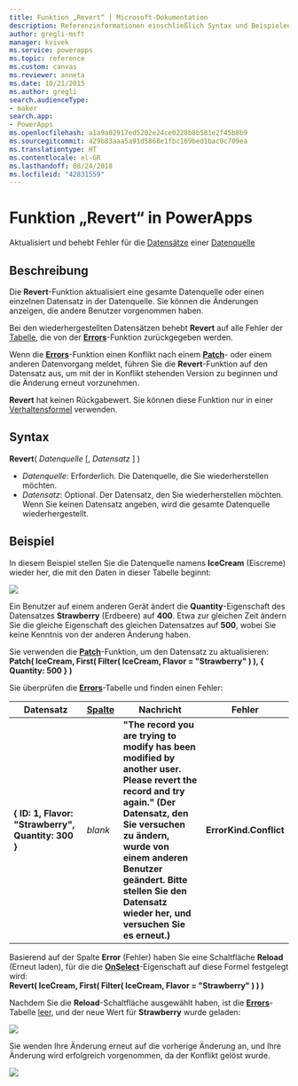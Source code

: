 ```yaml
---
title: Funktion „Revert“ | Microsoft-Dokumentation
description: Referenzinformationen einschließlich Syntax und Beispielen für die Funktion „Revert“ in PowerApps
author: gregli-msft
manager: kvivek
ms.service: powerapps
ms.topic: reference
ms.custom: canvas
ms.reviewer: anneta
ms.date: 10/21/2015
ms.author: gregli
search.audienceType:
- maker
search.app:
- PowerApps
ms.openlocfilehash: a1a9a02917ed5202e24ce0228b8b581e2f45b8b9
ms.sourcegitcommit: 429b83aaa5a91d5868e1fbc169bed1bac0c709ea
ms.translationtype: HT
ms.contentlocale: el-GR
ms.lasthandoff: 08/24/2018
ms.locfileid: "42831559"
---
```

# <a name="revert-function-in-powerapps"></a>Funktion „Revert“ in PowerApps
Aktualisiert und behebt Fehler für die [Datensätze](../working-with-tables.md#records) einer [Datenquelle](../working-with-data-sources.md)

## <a name="description"></a>Beschreibung
Die **Revert**-Funktion aktualisiert eine gesamte Datenquelle oder einen einzelnen Datensatz in der Datenquelle. Sie können die Änderungen anzeigen, die andere Benutzer vorgenommen haben.

Bei den wiederhergestellten Datensätzen behebt **Revert** auf alle Fehler der [Tabelle](../working-with-tables.md), die von der **[Errors](function-errors.md)**-Funktion zurückgegeben werden.

Wenn die **[Errors](function-errors.md)**-Funktion einen Konflikt nach einem **[Patch](function-patch.md)**- oder einem anderen Datenvorgang meldet, führen Sie die **Revert**-Funktion auf den Datensatz aus, um mit der in Konflikt stehenden Version zu beginnen und die Änderung erneut vorzunehmen.

**Revert** hat keinen Rückgabewert. Sie können diese Funktion nur in einer [Verhaltensformel](../working-with-formulas-in-depth.md) verwenden.

## <a name="syntax"></a>Syntax
**Revert**( *Datenquelle* [, *Datensatz* ] )

* *Datenquelle*: Erforderlich. Die Datenquelle, die Sie wiederherstellen möchten.
* *Datensatz*: Optional.  Der Datensatz, den Sie wiederherstellen möchten.  Wenn Sie keinen Datensatz angeben, wird die gesamte Datenquelle wiederhergestellt.

## <a name="example"></a>Beispiel
In diesem Beispiel stellen Sie die Datenquelle namens **IceCream** (Eiscreme) wieder her, die mit den Daten in dieser Tabelle beginnt:

![](media/function-revert/icecream.png)

Ein Benutzer auf einem anderen Gerät ändert die **Quantity**-Eigenschaft des Datensatzes **Strawberry** (Erdbeere) auf **400**.  Etwa zur gleichen Zeit ändern Sie die gleiche Eigenschaft des gleichen Datensatzes auf **500**, wobei Sie keine Kenntnis von der anderen Änderung haben.

Sie verwenden die **[Patch](function-patch.md)**-Funktion, um den Datensatz zu aktualisieren:<br>
**Patch( IceCream, First( Filter( IceCream, Flavor = "Strawberry" ) ), { Quantity: 500 } )**

Sie überprüfen die **[Errors](function-errors.md)**-Tabelle und finden einen Fehler:

| Datensatz | [Spalte](../working-with-tables.md#columns) | Nachricht | Fehler |
| --- | --- | --- | --- |
| **{ ID: 1, Flavor: "Strawberry", Quantity: 300 }** |*blank* |**"The record you are trying to modify has been modified by another user.  Please revert the record and try again." (Der Datensatz, den Sie versuchen zu ändern, wurde von einem anderen Benutzer geändert. Bitte stellen Sie den Datensatz wieder her, und versuchen Sie es erneut.)** |**ErrorKind.Conflict** |

Basierend auf der Spalte **Error** (Fehler) haben Sie eine Schaltfläche **Reload** (Erneut laden), für die die **[OnSelect](../controls/properties-core.md)**-Eigenschaft auf diese Formel festgelegt wird:<br>
**Revert( IceCream, First( Filter( IceCream, Flavor = "Strawberry" ) ) )**

Nachdem Sie die **Reload**-Schaltfläche ausgewählt haben, ist die **[Errors](function-errors.md)**-Tabelle [leer](function-isblank-isempty.md), und der neue Wert für **Strawberry** wurde geladen:

![](media/function-revert/icecream-after.png)

Sie wenden Ihre Änderung erneut auf die vorherige Änderung an, und Ihre Änderung wird erfolgreich vorgenommen, da der Konflikt gelöst wurde.

![](media/function-revert/icecream-success.png)

